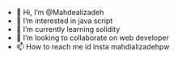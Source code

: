 - 👋 Hi, I’m @Mahdealizadeh
- 👀 I’m interested in java script
- 🌱 I’m currently learning solidity
- 💞️ I’m looking to collaborate on web developer
- 📫 How to reach me id insta mahdializadehpw

<!---
Mahdealizadeh/Mahdealizadeh is a ✨ special ✨ repository because its `README.md` (this file) appears on your GitHub profile.
You can click the Preview link to take a look at your changes.
--->




